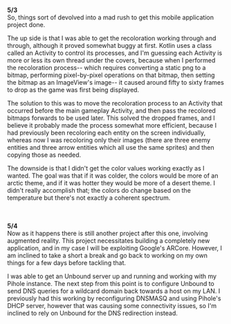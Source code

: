 **5/3**<br/>
So, things sort of devolved into a mad rush to get this mobile application project done.

The up side is that I was able to get the recoloration working through and through, although it proved somewhat buggy at first. Kotlin uses a class called an Activity to control its processes, and I'm guessing each Activity is more or less its own thread under the covers, because when I performed the recoloration process-- which requires converting a static png to a bitmap, performing pixel-by-pixel operations on that bitmap, then setting the bitmap as an ImageView's image-- it caused around fifty to sixty frames to drop as the game was first being displayed.

The solution to this was to move the recoloration process to an Activity that occurred before the main gameplay Activity, and then pass the recolored bitmaps forwards to be used later. This solved the dropped frames, and I believe it probably made the process somewhat more efficient, because I had previously been recoloring each entity on the screen individually, whereas now I was recoloring only their images (there are three enemy entities and three arrow entities which all use the same sprites) and then copying those as needed.

The downside is that I didn't get the color values working exactly as I wanted. The goal was that if it was colder, the colors would be more of an arctic theme, and if it was hotter they would be more of a desert theme. I didn't really accomplish that; the colors do change based on the temperature but there's not exactly a coherent spectrum.

<br/><br/>
**5/4**<br/>
Now as it happens there is still another project after this one, involving augmented reality. This project necessitates building a completely new application, and in my case I will be exploiting Google's ARCore. However, I am inclined to take a short a break and go back to working on my own things for a few days before tackling that.

I was able to get an Unbound server up and running and working with my Pihole instance. The next step from this point is to configure Unbound to send DNS queries for a wildcard domain back towards a host on my LAN. I previously had this working by reconfiguring DNSMASQ and using Pihole's DHCP server, however that was causing some connectivity issues, so I'm inclined to rely on Unbound for the DNS redirection instead.
